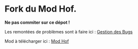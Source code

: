 # Fork du Mod Hof. 

 **Ne pas commiter sur ce dépot !**

Les remontées de problèmes sont à faire ici : [Gestion des Bugs](https://bitbucket.org/ninety/mod-hof/issues)

Mod à  télécharger ici : [Mod Hof](https://bitbucket.org/ninety/mod-hof/downloads)